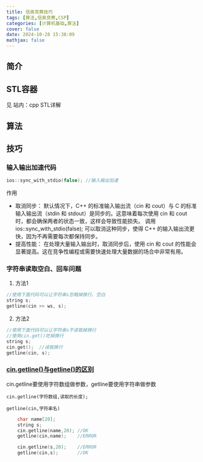 ```yaml
---
title: 信奥竞赛技巧
tags: [算法,信奥竞赛,CSP]
categories: [计算机基础,算法]
cover: false
date: 2024-10-28 15:38:09
mathjax: false
---
```


## 简介

<!--more-->
## STL容器
见 站内：cpp STL详解
## 算法



## 技巧
### 输入输出加速代码
```cpp
ios::sync_with_stdio(false); //输入输出加速
```
作用
- 取消同步：
    默认情况下，C++ 的标准输入输出流（cin 和 cout）与 C 的标准输入输出流（stdin 和 stdout）是同步的。这意味着每次使用 cin 和 cout 时，都会确保两者的状态一致，这样会导致性能损失。
    调用 ios::sync_with_stdio(false); 可以取消这种同步，使得 C++ 的输入输出流更快，因为不再需要每次都保持同步。
- 提高性能：
    在处理大量输入输出时，取消同步后，使用 cin 和 cout 的性能会显著提高。这在竞争性编程或需要快速处理大量数据的场合中非常有用。
### 字符串读取空白、回车问题
1. 方法1
```cpp
//使用下面代码可以让字符串s忽略掉换行、空白
string s;
getline(cin >> ws, s);
```

2. 方法2
```cpp
//使用下面代码可以让字符串s不读取掉换行
//使用cin.get()吃掉换行
string s;
cin.get();  //读取换行
getline(cin, s);
```

### [cin.getline()与getline()的区别](https://www.geeksforgeeks.org/getline-string-c/)
cin.getline要使用字符数组做参数，getline要使用字符串做参数

```cin.getline(字符数组,读取的长度);```

```getline(cin,字符串名)```

``` cpp
    char name[20];
    string s;
	cin.getline(name,20); //OK 
    getline(cin,name);    //ERROR

    cin.getline(s,20);    //ERROR
    getline(cin,s);       //OK

```